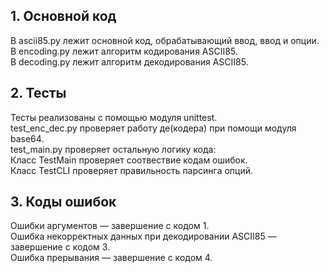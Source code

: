 ## 1. Основной код
В ascii85.py лежит основной код, обрабатывающий ввод, ввод и опции.  
В encoding.py лежит алгоритм кодирования ASCII85.  
В decoding.py лежит алгоритм декодирования ASCII85.

## 2. Тесты 
Тесты реализованы с помощью модуля unittest.  
test_enc_dec.py проверяет работу де(кодера) при помощи модуля base64.  
test_main.py проверяет остальную логику кода:  
  Класс TestMain проверяет соотвествие кодам ошибок.  
  Класс TestCLI проверяет правильность парсинга опций.

## 3. Коды ошибок
Ошибки аргументов — завершение с кодом 1.  
Ошибка некорректных данных при декодировании ASCII85  — завершение с кодом 3.  
Ошибка прерывания — завершение с кодом 4.

